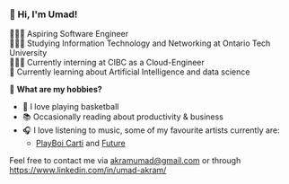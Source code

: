 ### 👋 Hi, I'm Umad!

👨🏻‍💻 Aspiring Software Engineer<br/>
👩🏻‍🎓 Studying Information Technology and Networking at Ontario Tech University<br/>
🤹🏼‍♂️ Currently interning at CIBC as a Cloud-Engineer <br/>
💭 Currently learning about Artificial Intelligence and data science<br/>

🎨 **What are my hobbies?**
- 🏀 I love playing basketball<br/> 
- 📚 Occasionally reading about productivity & business<br/>
- 🎧 I love listening to music, some of my favourite artists currently are:<br/>
  - [PlayBoi Carti](https://open.spotify.com/artist/699OTQXzgjhIYAHMy9RyPD) and [Future](https://open.spotify.com/artist/1RyvyyTE3xzB2ZywiAwp0i?si=4qdVMTpyT7i3051v7It8SQ)

Feel free to contact me via akramumad@gmail.com or through https://www.linkedin.com/in/umad-akram/

